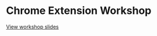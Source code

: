 # Chrome Extension Workshop

[View workshop slides](https://github.com/HubSpot/chrome_extension_workshop/blob/master/presentation/HubSpot_Chrome_Extension.pdf)
